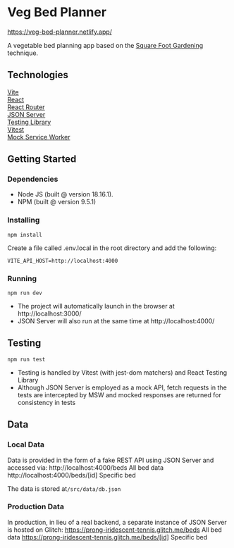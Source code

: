 # Veg Bed Planner

https://veg-bed-planner.netlify.app/

A vegetable bed planning app based on the [Square Foot Gardening](https://squarefootgardening.org/ 'Square Foot Gardening') technique.

## Technologies

[Vite](https://vitejs.dev/ 'Vite')<br>
[React](https://react.dev/p:// 'React')<br>
[React Router](https://reactrouter.com/en/main:// 'React Router')<br>
[JSON Server](https://github.com/typicode/json-server 'JSON Server')<br>
[Testing Library](https://testing-library.com/, 'Testing Library')<br>
[Vitest](https://vitest.dev/ 'Vitest')<br>
[Mock Service Worker](https://mswjs.io/ 'MSW')

## Getting Started

### Dependencies

- Node JS (built @ version 18.16.1).
- NPM (built @ version 9.5.1)

### Installing

```
npm install
```

Create a file called .env.local in the root directory and add the following:

```
VITE_API_HOST=http://localhost:4000
```

### Running

```
npm run dev
```

- The project will automatically launch in the browser at http://localhost:3000/
- JSON Server will also run at the same time at http://localhost:4000/

## Testing

```
npm run test
```

- Testing is handled by Vitest (with jest-dom matchers) and React Testing Library
- Although JSON Server is employed as a mock API, fetch requests in the tests are intercepted by MSW and mocked responses are returned for consistency in tests

## Data

### Local Data

Data is provided in the form of a fake REST API using JSON Server and accessed via:
http://localhost:4000/beds All bed data
http://localhost:4000/beds/[id] Specific bed

The data is stored at`/src/data/db.json`

### Production Data

In production, in lieu of a real backend, a separate instance of JSON Server is hosted on Glitch:
https://prong-iridescent-tennis.glitch.me/beds All bed data
https://prong-iridescent-tennis.glitch.me/beds/[id] Specific bed
